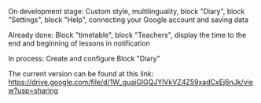 On development stage:
Custom style, multilinguality, block "Diary", block "Settings", block "Help", connecting your Google account and saving data

Already done: 
Block "timetable", block "Teachers", display the time to the end and beginning of lessons in notification

In process: 
Create and configure Block "Diary"

The current version can be found at this link: https://drive.google.com/file/d/1W_guaiGlGQJYlVkVZ4Z59xadCxEj6nJk/view?usp=sharing
